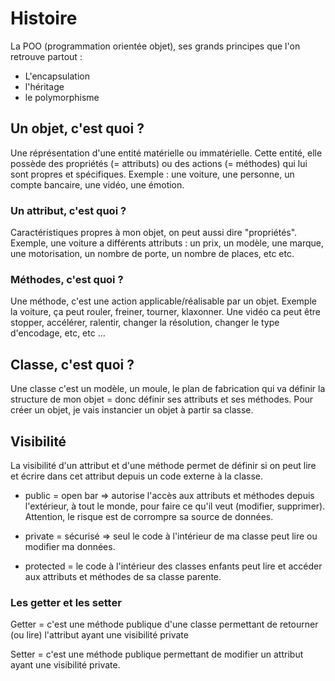 # Histoire
 
La POO (programmation orientée objet), ses grands principes que l'on retrouve partout : 
- L'encapsulation
- l'héritage
- le polymorphisme

## Un objet, c'est quoi ?

Une réprésentation d'une entité matérielle ou immatérielle. Cette entité, elle possède des propriétés (= attributs) ou des actions (= méthodes) qui lui sont propres et spécifiques. Exemple : une voiture, une personne, un compte bancaire, une vidéo, une émotion. 

### Un attribut, c'est quoi ?

Caractéristiques propres à mon objet, on peut aussi dire "propriétés". Exemple, une voiture a différents attributs : un prix, un modèle, une marque, une motorisation, un nombre de porte, un nombre de places, etc etc. 

### Méthodes, c'est quoi ?

Une méthode, c'est une action applicable/réalisable par un objet. Exemple la voiture, ça peut rouler, freiner, tourner, klaxonner. Une vidéo ca peut être stopper, accélérer, ralentir, changer la résolution, changer le type d'encodage, etc, etc ... 

## Classe, c'est quoi ?

Une classe c'est un modèle, un moule, le plan de fabrication qui va définir la structure de mon objet = donc définir ses attributs et ses méthodes. Pour créer un objet, je vais instancier un objet à partir sa classe. 

## Visibilité 

La visibilité d'un attribut et d'une méthode permet de définir si on peut lire et écrire dans cet attribut depuis un code externe à la classe.

- public = open bar => autorise l'accès aux attributs et méthodes depuis l'extérieur, à tout le monde, pour faire ce qu'il veut (modifier, supprimer). Attention, le risque est de corrompre sa source de données. 

- private = sécurisé => seul le code à l'intérieur de ma classe peut lire ou modifier ma données. 

- protected = le code à l'intérieur des classes enfants peut lire et accéder aux attributs et méthodes de sa classe parente. 

### Les getter et les setter

Getter = c'est une méthode publique d'une classe permettant de retourner (ou lire) l'attribut ayant une visibilité private

Setter = c'est une méthode publique permettant de modifier un attribut ayant une visibilité private. 